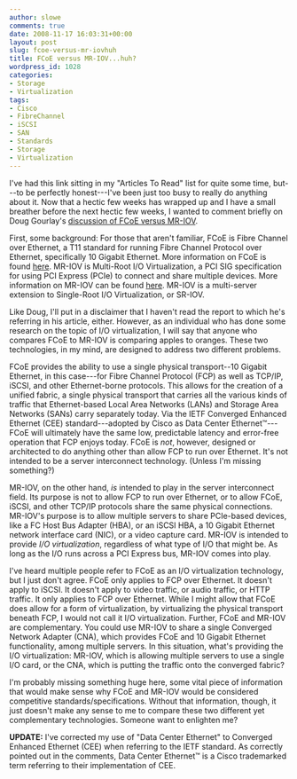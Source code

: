 ```yaml
---
author: slowe
comments: true
date: 2008-11-17 16:03:31+00:00
layout: post
slug: fcoe-versus-mr-iovhuh
title: FCoE versus MR-IOV...huh?
wordpress_id: 1028
categories:
- Storage
- Virtualization
tags:
- Cisco
- FibreChannel
- iSCSI
- SAN
- Standards
- Storage
- Virtualization
---
```


I've had this link sitting in my "Articles To Read" list for quite some time, but---to be perfectly honest---I've been just too busy to really do anything about it. Now that a hectic few weeks has wrapped up and I have a small breather before the next hectic few weeks, I wanted to comment briefly on Doug Gourlay's [discussion of FCoE versus MR-IOV](http://blogs.cisco.com/datacenter/comments/fcoe_versus_pci_express_multi_root_iov_and_questionable_analysis/).

First, some background: For those that aren't familiar, FCoE is Fibre Channel over Ethernet, a T11 standard for running Fibre Channel Protocol over Ethernet, specifically 10 Gigabit Ethernet. More information on FCoE is found [here](http://www.fcoe.com/). MR-IOV is Multi-Root I/O Virtualization, a PCI SIG specification for using PCI Express (PCIe) to connect and share multiple devices. More information on MR-IOV can be found [here](http://www.pcisig.com/specifications/iov/multi-root/). MR-IOV is a multi-server extension to Single-Root I/O Virtualization, or SR-IOV.

Like Doug, I'll put in a disclaimer that I haven't read the report to which he's referring in his article, either. However, as an individual who has done some research on the topic of I/O virtualization, I will say that anyone who compares FCoE to MR-IOV is comparing apples to oranges. These two technologies, in my mind, are designed to address two different problems.

FCoE provides the ability to use a single physical transport--10 Gigabit Ethernet, in this case---for Fibre Channel Protocol (FCP) as well as TCP/IP, iSCSI, and other Ethernet-borne protocols. This allows for the creation of a unified fabric, a single physical transport that carries all the various kinds of traffic that Ethernet-based Local Area Networks (LANs) and Storage Area Networks (SANs) carry separately today. Via the IETF Converged Enhanced Ethernet (CEE) standard---adopted by Cisco as Data Center Ethernet&#8482;---FCoE will ultimately have the same low, predictable latency and error-free operation that FCP enjoys today. FCoE is _not_, however, designed or architected to do anything other than allow FCP to run over Ethernet. It's not intended to be a server interconnect technology. (Unless I'm missing something?)

MR-IOV, on the other hand, _is_ intended to play in the server interconnect field. Its purpose is not to allow FCP to run over Ethernet, or to allow FCoE, iSCSI, and other TCP/IP protocols share the same physical connections. MR-IOV's purpose is to allow multiple servers to share PCIe-based devices, like a FC Host Bus Adapter (HBA), or an iSCSI HBA, a 10 Gigabit Ethernet network interface card (NIC), or a video capture card. MR-IOV is intended to provide _I/O virtualization_, regardless of what type of I/O that might be. As long as the I/O runs across a PCI Express bus, MR-IOV comes into play.

I've heard multiple people refer to FCoE as an I/O virtualization technology, but I just don't agree. FCoE only applies to FCP over Ethernet. It doesn't apply to iSCSI. It doesn't apply to video traffic, or audio traffic, or HTTP traffic. It only applies to FCP over Ethernet. While I might allow that FCoE does allow for a form of virtualization, by virtualizing the physical transport beneath FCP, I would not call it I/O virtualization. Further, FCoE and MR-IOV are complementary. You could use MR-IOV to share a single Converged Network Adapter (CNA), which provides FCoE and 10 Gigabit Ethernet functionality, among multiple servers. In this situation, what's providing the I/O virtualization: MR-IOV, which is allowing multiple servers to use a single I/O card, or the CNA, which is putting the traffic onto the converged fabric?

I'm probably missing something huge here, some vital piece of information that would make sense why FCoE and MR-IOV would be considered competitive standards/specifications. Without that information, though, it just doesn't make any sense to me to compare these two different yet complementary technologies. Someone want to enlighten me?

**UPDATE:** I've corrected my use of "Data Center Ethernet" to Converged Enhanced Ethernet (CEE) when referring to the IETF standard. As correctly pointed out in the comments, Data Center Ethernet&#8482; is a Cisco trademarked term referring to their implementation of CEE.
